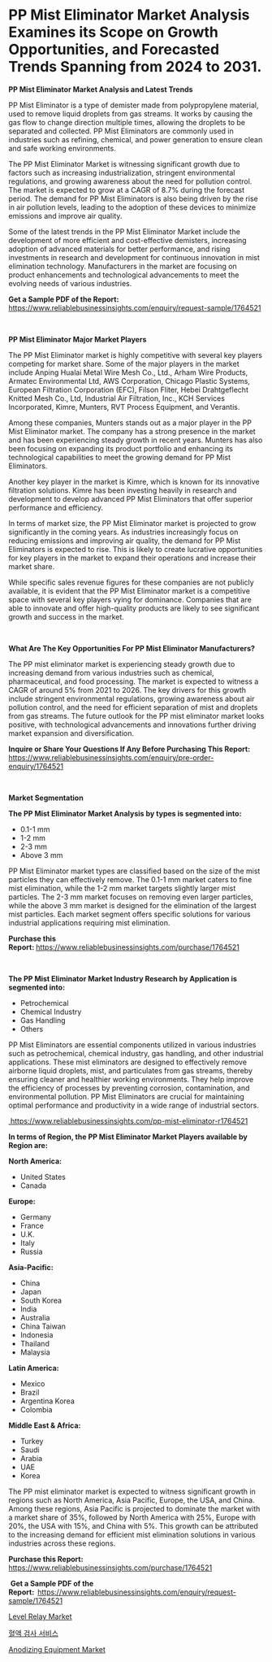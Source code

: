 <p><h1>PP Mist Eliminator Market Analysis Examines its Scope on Growth Opportunities, and Forecasted Trends Spanning from 2024 to 2031.</h1></p><p><strong>PP Mist Eliminator Market Analysis and Latest Trends</strong></p>
<p><p>PP Mist Eliminator is a type of demister made from polypropylene material, used to remove liquid droplets from gas streams. It works by causing the gas flow to change direction multiple times, allowing the droplets to be separated and collected. PP Mist Eliminators are commonly used in industries such as refining, chemical, and power generation to ensure clean and safe working environments.</p><p>The PP Mist Eliminator Market is witnessing significant growth due to factors such as increasing industrialization, stringent environmental regulations, and growing awareness about the need for pollution control. The market is expected to grow at a CAGR of 8.7% during the forecast period. The demand for PP Mist Eliminators is also being driven by the rise in air pollution levels, leading to the adoption of these devices to minimize emissions and improve air quality.</p><p>Some of the latest trends in the PP Mist Eliminator Market include the development of more efficient and cost-effective demisters, increasing adoption of advanced materials for better performance, and rising investments in research and development for continuous innovation in mist elimination technology. Manufacturers in the market are focusing on product enhancements and technological advancements to meet the evolving needs of various industries.</p></p>
<p><strong>Get a Sample PDF of the Report:&nbsp;</strong> <a href="https://www.reliablebusinessinsights.com/enquiry/request-sample/1764521">https://www.reliablebusinessinsights.com/enquiry/request-sample/1764521</a></p>
<p>&nbsp;</p>
<p><strong>PP Mist Eliminator Major Market Players</strong></p>
<p><p>The PP Mist Eliminator market is highly competitive with several key players competing for market share. Some of the major players in the market include Anping Hualai Metal Wire Mesh Co., Ltd., Arham Wire Products, Armatec Environmental Ltd, AWS Corporation, Chicago Plastic Systems, European Filtration Corporation (EFC), Filson Fliter, Hebei Drahtgeflecht Knitted Mesh Co., Ltd, Industrial Air Filtration, Inc., KCH Services Incorporated, Kimre, Munters, RVT Process Equipment, and Verantis.</p><p>Among these companies, Munters stands out as a major player in the PP Mist Eliminator market. The company has a strong presence in the market and has been experiencing steady growth in recent years. Munters has also been focusing on expanding its product portfolio and enhancing its technological capabilities to meet the growing demand for PP Mist Eliminators.</p><p>Another key player in the market is Kimre, which is known for its innovative filtration solutions. Kimre has been investing heavily in research and development to develop advanced PP Mist Eliminators that offer superior performance and efficiency.</p><p>In terms of market size, the PP Mist Eliminator market is projected to grow significantly in the coming years. As industries increasingly focus on reducing emissions and improving air quality, the demand for PP Mist Eliminators is expected to rise. This is likely to create lucrative opportunities for key players in the market to expand their operations and increase their market share.</p><p>While specific sales revenue figures for these companies are not publicly available, it is evident that the PP Mist Eliminator market is a competitive space with several key players vying for dominance. Companies that are able to innovate and offer high-quality products are likely to see significant growth and success in the market.</p></p>
<p>&nbsp;</p>
<p><strong>What Are The Key Opportunities For PP Mist Eliminator Manufacturers?</strong></p>
<p><p>The PP mist eliminator market is experiencing steady growth due to increasing demand from various industries such as chemical, pharmaceutical, and food processing. The market is expected to witness a CAGR of around 5% from 2021 to 2026. The key drivers for this growth include stringent environmental regulations, growing awareness about air pollution control, and the need for efficient separation of mist and droplets from gas streams. The future outlook for the PP mist eliminator market looks positive, with technological advancements and innovations further driving market expansion and diversification.</p></p>
<p><strong>Inquire or Share Your Questions If Any Before Purchasing This Report:</strong> <a href="https://www.reliablebusinessinsights.com/enquiry/pre-order-enquiry/1764521">https://www.reliablebusinessinsights.com/enquiry/pre-order-enquiry/1764521</a></p>
<p>&nbsp;</p>
<p><strong>Market Segmentation</strong></p>
<p><strong>The PP Mist Eliminator Market Analysis by types is segmented into:</strong></p>
<p><ul><li>0.1-1 mm</li><li>1-2 mm</li><li>2-3 mm</li><li>Above 3 mm</li></ul></p>
<p><p>PP Mist Eliminator market types are classified based on the size of the mist particles they can effectively remove. The 0.1-1 mm market caters to fine mist elimination, while the 1-2 mm market targets slightly larger mist particles. The 2-3 mm market focuses on removing even larger particles, while the above 3 mm market is designed for the elimination of the largest mist particles. Each market segment offers specific solutions for various industrial applications requiring mist elimination.</p></p>
<p><strong>Purchase this Report:&nbsp;</strong><a href="https://www.reliablebusinessinsights.com/purchase/1764521">https://www.reliablebusinessinsights.com/purchase/1764521</a></p>
<p>&nbsp;</p>
<p><strong>The PP Mist Eliminator Market Industry Research by Application is segmented into:</strong></p>
<p><ul><li>Petrochemical</li><li>Chemical Industry</li><li>Gas Handling</li><li>Others</li></ul></p>
<p><p>PP Mist Eliminators are essential components utilized in various industries such as petrochemical, chemical industry, gas handling, and other industrial applications. These mist eliminators are designed to effectively remove airborne liquid droplets, mist, and particulates from gas streams, thereby ensuring cleaner and healthier working environments. They help improve the efficiency of processes by preventing corrosion, contamination, and environmental pollution. PP Mist Eliminators are crucial for maintaining optimal performance and productivity in a wide range of industrial sectors.</p></p>
<p><a href="https://www.reliablebusinessinsights.com/pp-mist-eliminator-r1764521">&nbsp;https://www.reliablebusinessinsights.com/pp-mist-eliminator-r1764521</a></p>
<p><strong>In terms of Region, the PP Mist Eliminator Market Players available by Region are:</strong></p>
<p>
    <p> <strong> North America: </strong>
        <ul>
            <li>United States</li>
            <li>Canada</li>
        </ul>
        </p> 
    <p> <strong> Europe: </strong>
        <ul>
            <li>Germany</li>
            <li>France</li>
            <li>U.K.</li>
            <li>Italy</li>
            <li>Russia</li>
        </ul>
        </p> 
    <p> <strong> Asia-Pacific: </strong>
        <ul>
            <li>China</li>
            <li>Japan</li>
            <li>South Korea</li>
            <li>India</li>
            <li>Australia</li>
            <li>China Taiwan</li>
            <li>Indonesia</li>
            <li>Thailand</li>
            <li>Malaysia</li>
        </ul>
        </p> 
    <p> <strong> Latin America: </strong>
        <ul>
            <li>Mexico</li>
            <li>Brazil</li>
            <li>Argentina Korea</li>
            <li>Colombia</li>
        </ul>
        </p> 
    <p> <strong> Middle East & Africa: </strong>
        <ul>
            <li>Turkey</li>
            <li>Saudi</li>
            <li>Arabia</li>
            <li>UAE</li>
            <li>Korea</li>
        </ul>
    </p>
    </p>
<p><p>The PP mist eliminator market is expected to witness significant growth in regions such as North America, Asia Pacific, Europe, the USA, and China. Among these regions, Asia Pacific is projected to dominate the market with a market share of 35%, followed by North America with 25%, Europe with 20%, the USA with 15%, and China with 5%. This growth can be attributed to the increasing demand for efficient mist elimination solutions in various industries across these regions.</p></p>
<p><strong>Purchase this Report: </strong><a href="https://www.reliablebusinessinsights.com/purchase/1764521">https://www.reliablebusinessinsights.com/purchase/1764521</a></p>
<p>&nbsp;<strong>Get a Sample PDF of the Report:&nbsp;&nbsp;</strong><a href="https://www.reliablebusinessinsights.com/enquiry/request-sample/1764521">https://www.reliablebusinessinsights.com/enquiry/request-sample/1764521</a></p>
<p><strong></strong></p>
<p><p><a href="https://github.com/jaidynmorantestelletmjzya/Market-Research-Report-List-3/blob/main/level-relay-market.md">Level Relay Market</a></p><p><a href="https://github.com/hook46569/Market-Research-Report-List-2/blob/main/7065264171425.md">혈액 검사 서비스</a></p><p><a href="https://github.com/ruddyyedelwadw/Market-Research-Report-List-3/blob/main/anodizing-equipment-market.md">Anodizing Equipment Market</a></p></p>